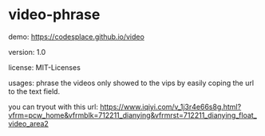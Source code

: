 # video-phrase

demo:  https://codesplace.github.io/video

version: 1.0

license: MIT-Licenses

usages: phrase the videos only showed to the vips by easily coping the url to the text field.

you can tryout with this url: https://www.iqiyi.com/v_1j3r4e66s8g.html?vfrm=pcw_home&vfrmblk=712211_dianying&vfrmrst=712211_dianying_float_video_area2
